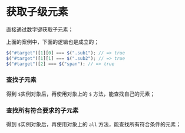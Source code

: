 # 获取子级元素

直接通过数字键获取子元素；

<code-run show-code="top">
    <template>
        <codehead>
            <script src="https://cdn.jsdelivr.net/gh/kirakiray/ofa.js@3.0.13/dist/ofa.js"></script>
        </codehead>
        <div id="target">
            <div>0</div>
            <div>
                <div class="sub1">1</div>
                <div class="sub2">2</div>
                <p>3</p>
            </div>
            <span>4</span>
        </div>
        <script>
            const target = $("#target");
            target[0].text = "change ele 1";
            target[1][2].text = "change ele 2";
        </script>
    </template>
</code-run>

上面的案例中，下面的逻辑也是成立的；

```javascript
$("#target")[1][0] === $(".sub1"); // => true
$("#target")[1][1] === $(".sub2"); // => true
$("#target")[2] === $("span"); // => true
```

### 查找子元素

得到 `$`实例对象后，再使用对象上的 `$` 方法，能查找自己的元素；

<code-run show-code="top">
    <template>
        <codehead>
            <script src="https://cdn.jsdelivr.net/gh/kirakiray/ofa.js@3.0.13/dist/ofa.js"></script>
        </codehead>
        <style>
            #target p{
                color:red;
            }
            div > div{
                margin-left:20px;
            }
        </style>
        <div id="target">
            <div>0</div>
            <div>
                <div class="sub">1</div>
                <div class="sub">2</div>
                <p>3</p>
            </div>
            <span>4</span>
        </div>
        <script>
            const target = $("#target");
            target.$("p").text = "change the target element";
            // 直接使用选择器的子节点方法也可以
            // $("#target p").text = "change the target sub element 2";
        </script>
    </template>
</code-run>

### 查找所有符合要求的子元素

得到 `$`实例对象后，再使用对象上的 `all` 方法，能查找所有符合条件的元素；

<code-run show-code="top">
    <template>
        <codehead>
            <script src="https://cdn.jsdelivr.net/gh/kirakiray/ofa.js@3.0.13/dist/ofa.js"></script>
        </codehead>
        <style>
            #target .sub{
                color:blue;
            }
            div > div{
                margin-left:20px;
            }
        </style>
        <div id="target">
            <div>0</div>
            <div>
                <div class="sub">1</div>
                <div class="sub">2</div>
                <p>3</p>
            </div>
            <span>4</span>
        </div>
        <script>
            const target = $("#target");
            target.all(".sub").forEach((ele,index)=>{
                ele.text = "change the target element " + index;
            })
            // 直接使用选择器的子节点方法也可以
            // $.all("#target .sub").forEach(ele=>{
            //     ele.text = "change the target sub element 2";
            // })
        </script>
    </template>
</code-run>
